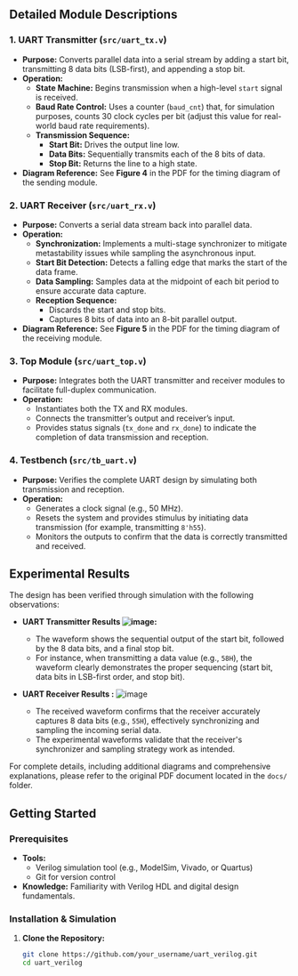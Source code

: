 
## Detailed Module Descriptions

### 1. UART Transmitter (`src/uart_tx.v`)
- **Purpose:** Converts parallel data into a serial stream by adding a start bit, transmitting 8 data bits (LSB-first), and appending a stop bit.
- **Operation:**  
  - **State Machine:** Begins transmission when a high-level `start` signal is received.  
  - **Baud Rate Control:** Uses a counter (`baud_cnt`) that, for simulation purposes, counts 30 clock cycles per bit (adjust this value for real-world baud rate requirements).
  - **Transmission Sequence:**  
    - **Start Bit:** Drives the output line low.
    - **Data Bits:** Sequentially transmits each of the 8 bits of data.
    - **Stop Bit:** Returns the line to a high state.
- **Diagram Reference:** See **Figure 4** in the PDF for the timing diagram of the sending module.

### 2. UART Receiver (`src/uart_rx.v`)
- **Purpose:** Converts a serial data stream back into parallel data.
- **Operation:**  
  - **Synchronization:** Implements a multi-stage synchronizer to mitigate metastability issues while sampling the asynchronous input.
  - **Start Bit Detection:** Detects a falling edge that marks the start of the data frame.
  - **Data Sampling:** Samples data at the midpoint of each bit period to ensure accurate data capture.
  - **Reception Sequence:**  
    - Discards the start and stop bits.
    - Captures 8 bits of data into an 8-bit parallel output.
- **Diagram Reference:** See **Figure 5** in the PDF for the timing diagram of the receiving module.

### 3. Top Module (`src/uart_top.v`)
- **Purpose:** Integrates both the UART transmitter and receiver modules to facilitate full-duplex communication.
- **Operation:**  
  - Instantiates both the TX and RX modules.
  - Connects the transmitter’s output and receiver’s input.
  - Provides status signals (`tx_done` and `rx_done`) to indicate the completion of data transmission and reception.

### 4. Testbench (`src/tb_uart.v`)
- **Purpose:** Verifies the complete UART design by simulating both transmission and reception.
- **Operation:**  
  - Generates a clock signal (e.g., 50 MHz).
  - Resets the system and provides stimulus by initiating data transmission (for example, transmitting `8'h55`).
  - Monitors the outputs to confirm that the data is correctly transmitted and received.

## Experimental Results

The design has been verified through simulation with the following observations:

- **UART Transmitter Results 
![image](https://github.com/user-attachments/assets/9ce8267d-9c21-4b7c-a300-df494ef17298):**
  - The waveform shows the sequential output of the start bit, followed by the 8 data bits, and a final stop bit.
  - For instance, when transmitting a data value (e.g., `58H`), the waveform clearly demonstrates the proper sequencing (start bit, data bits in LSB-first order, and stop bit).

- **UART Receiver Results :**
![image](https://github.com/user-attachments/assets/7227766c-dea9-4c29-a927-d0bf4ab446d6)

  - The received waveform confirms that the receiver accurately captures 8 data bits (e.g., `55H`), effectively synchronizing and sampling the incoming serial data.
  - The experimental waveforms validate that the receiver's synchronizer and sampling strategy work as intended.

For complete details, including additional diagrams and comprehensive explanations, please refer to the original PDF document located in the `docs/` folder.

## Getting Started

### Prerequisites
- **Tools:**  
  - Verilog simulation tool (e.g., ModelSim, Vivado, or Quartus)
  - Git for version control
- **Knowledge:** Familiarity with Verilog HDL and digital design fundamentals.

### Installation & Simulation
1. **Clone the Repository:**
   ```sh
   git clone https://github.com/your_username/uart_verilog.git
   cd uart_verilog
